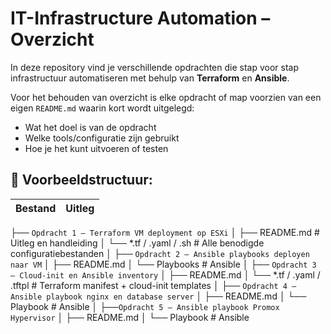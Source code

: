 # IT-Infrastructure Automation – Overzicht

In deze repository vind je verschillende opdrachten die stap voor stap infrastructuur automatiseren met behulp van **Terraform** en **Ansible**.

Voor het behouden van overzicht is elke opdracht of map voorzien van een eigen `README.md` waarin kort wordt uitgelegd:

- Wat het doel is van de opdracht
- Welke tools/configuratie zijn gebruikt
- Hoe je het kunt uitvoeren of testen

## 📁 Voorbeeldstructuur:

| Bestand         | Uitleg |
|------------------|--------|
├── `Opdracht 1 – Terraform VM deployment op ESXi`
│   ├── README.md              # Uitleg en handleiding
│   └── *.tf / .yaml / .sh     # Alle benodigde configuratiebestanden
│
├── `Opdracht 2 – Ansible playbooks deployen naar VM`
│   ├── README.md
│   └── Playbooks # Ansible 
│
├── `Opdracht 3 – Cloud-init en Ansible inventory`
│   ├── README.md
│   └── *.tf / .yaml / .tftpl  # Terraform manifest + cloud-init templates
│
├── `Opdracht 4 – Ansible playbook nginx en database server`
│   ├── README.md
│   └── Playbook # Ansible
│
├──`Opdracht 5 – Ansible playbook Promox Hypervisor`
│   ├── README.md
│   └── Playbook # Ansible



